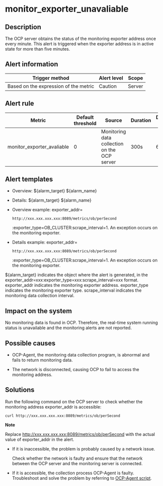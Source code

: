 monitor_exporter_unavaliable
=================================================



Description
--------------------------------

The OCP server obtains the status of the monitoring exporter address once every minute. This alert is triggered when the exporter address is in active state for more than five minutes.

**Alert information**
------------------------------------------



|            Trigger method             | Alert level | Scope  |
|---------------------------------------|-------------|--------|
| Based on the expression of the metric | Caution     | Server |



**Alert rule**
-----------------------------------



|           Metric           | Default threshold |                    Source                    | Duration | Detection cycle | Elimination cycle |
|----------------------------|-------------------|----------------------------------------------|----------|-----------------|-------------------|
| monitor_exporter_avaliable | 0                 | Monitoring data collection on the OCP server | 300s     | 60s             | 5 min             |



**Alert templates**
----------------------------------------

* Overview: ${alarm_target} ${alarm_name}



* Details: ${alarm_target} ${alarm_name}



* Overview example: exporter_addr=

  `http://xxx.xxx.xxx.xxx:8089/metrics/ob/perSecond`

  :exporter_type=OB_CLUSTER:scrape_interval=1. An exception occurs on the monitoring exporter.


* Details example: exporter_addr=

  `http://xxx.xxx.xxx.xxx:8089/metrics/ob/perSecond`

  :exporter_type=OB_CLUSTER:scrape_interval=1. An exception occurs on the monitoring exporter.





${alarm_target} indicates the object where the alert is generated, in the exporter_addr=xxx:exporter_type=xxx:scrape_interval=xxx format. exporter_addr indicates the monitoring exporter address. exporter_type indicates the monitoring exporter type. scrape_interval indicates the monitoring data collection interval.

**Impact on the system**
---------------------------------------------

No monitoring data is found in OCP. Therefore, the real-time system running status is unavailable and the monitoring alerts are not reported.

**Possible causes**
----------------------------------------

* OCP-Agent, the monitoring data collection program, is abnormal and fails to return monitoring data.



* The network is disconnected, causing OCP to fail to access the monitoring address.






**Solutions**
----------------------------------

Run the following command on the OCP server to check whether the monitoring address exporter_addr is accessible:

```shell
curl http://xxx.xxx.xxx.xxx:8089/metrics/ob/perSecond
```


**Note**



Replace http://xxx.xxx.xxx.xxx:8089/metrics/ob/perSecond with the actual value of exporter_addr in the alert.

* If it is inaccessible, the problem is probably caused by a network issue.

  Check whether the network is faulty and ensure that the network between the OCP server and the monitoring server is connected.


* If it is accessible, the collection process OCP-Agent is faulty. Troubleshoot and solve the problem by referring to [OCP-Agent script](../400.alarm-appendix/400.use-ocp-agent-scripts.md).




